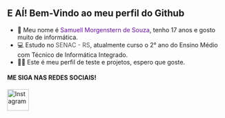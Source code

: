 ## E AÍ! Bem-Vindo ao meu perfil do Github

- 👋 Meu nome é <span style="color: #6A0DAD;">Samuell Morgenstern de Souza</span>, tenho 17 anos e gosto muito de informática.
- 💻 Estudo no <span style="color: #4E4E4E;">SENAC - RS</span>, atualmente curso o 2° ano do Ensino Médio com Técnico de Informática Integrado.
- 👨‍🎓 Este é meu perfil de teste e projetos, espero que goste.

#### ME SIGA NAS REDES SOCIAIS!
[<img src="https://upload.wikimedia.org/wikipedia/commons/thumb/5/58/Instagram-Icon.png/480px-Instagram-Icon.png" alt="Instagram" width="50px" height="50px">](https://www.instagram.com/samuell_morgenstern/)
